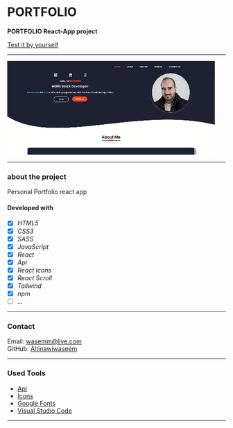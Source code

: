 # PORTFOLIO

**PORTFOLIO React-App project**

[Test it by yourself](https://altinawiwaseem.vercel.app/)

---

![layout](./src/assets/img/readme.gif)

---

### about the project

Personal Portfolio react app

#### Developed with

- [x] _HTML5_
- [x] _CSS3_
- [x] _SASS_
- [x] _JavaScript_
- [x] _React_
- [x] _Api_
- [x] _React Icons_
- [x] _React Scroll_
- [x] _Tailwind_
- [x] _npm_
- [ ] _..._

---

### Contact

Email: <wasemm@live.com><br>
GitHub: [Altinawiwaseem](https://github.com/altinawiwaseem)

---

### Used Tools

- [Api](https://disease.sh/)
- [Icons](https://react-icons.github.io/react-icons/)
- [Google Fonts](https://fonts.google.com/)
- [Visual Studio Code](https://code.visualstudio.com/)

---
